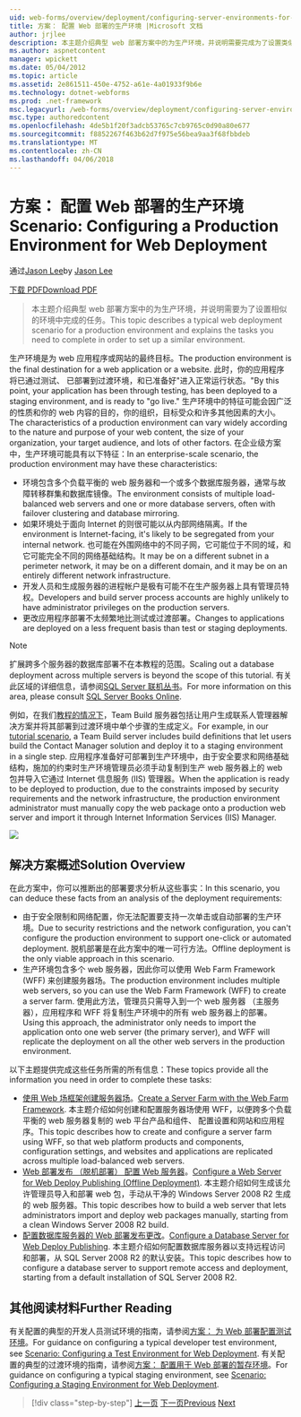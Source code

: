 ```yaml
---
uid: web-forms/overview/deployment/configuring-server-environments-for-web-deployment/scenario-configuring-a-production-environment-for-web-deployment
title: 方案： 配置 Web 部署的生产环境 |Microsoft 文档
author: jrjlee
description: 本主题介绍典型 web 部署方案中的为生产环境，并说明需要完成为了设置类似的任务...
ms.author: aspnetcontent
manager: wpickett
ms.date: 05/04/2012
ms.topic: article
ms.assetid: 2e861511-450e-4752-a61e-4a01933f9b6e
ms.technology: dotnet-webforms
ms.prod: .net-framework
msc.legacyurl: /web-forms/overview/deployment/configuring-server-environments-for-web-deployment/scenario-configuring-a-production-environment-for-web-deployment
msc.type: authoredcontent
ms.openlocfilehash: 4de5b1f20f3adcb53765c7cb9765c0d90a80e677
ms.sourcegitcommit: f8852267f463b62d7f975e56bea9aa3f68fbbdeb
ms.translationtype: MT
ms.contentlocale: zh-CN
ms.lasthandoff: 04/06/2018
---
```

<a name="scenario-configuring-a-production-environment-for-web-deployment"></a><span data-ttu-id="d5bfa-103">方案： 配置 Web 部署的生产环境</span><span class="sxs-lookup"><span data-stu-id="d5bfa-103">Scenario: Configuring a Production Environment for Web Deployment</span></span>
====================
<span data-ttu-id="d5bfa-104">通过[Jason Lee](https://github.com/jrjlee)</span><span class="sxs-lookup"><span data-stu-id="d5bfa-104">by [Jason Lee](https://github.com/jrjlee)</span></span>

[<span data-ttu-id="d5bfa-105">下载 PDF</span><span class="sxs-lookup"><span data-stu-id="d5bfa-105">Download PDF</span></span>](https://msdnshared.blob.core.windows.net/media/MSDNBlogsFS/prod.evol.blogs.msdn.com/CommunityServer.Blogs.Components.WeblogFiles/00/00/00/63/56/8130.DeployingWebAppsInEnterpriseScenarios.pdf)

> <span data-ttu-id="d5bfa-106">本主题介绍典型 web 部署方案中的为生产环境，并说明需要为了设置相似的环境中完成的任务。</span><span class="sxs-lookup"><span data-stu-id="d5bfa-106">This topic describes a typical web deployment scenario for a production environment and explains the tasks you need to complete in order to set up a similar environment.</span></span>


<span data-ttu-id="d5bfa-107">生产环境是为 web 应用程序或网站的最终目标。</span><span class="sxs-lookup"><span data-stu-id="d5bfa-107">The production environment is the final destination for a web application or a website.</span></span> <span data-ttu-id="d5bfa-108">此时，你的应用程序将已通过测试、 已部署到过渡环境，和已准备好"进入正常运行状态。"</span><span class="sxs-lookup"><span data-stu-id="d5bfa-108">By this point, your application has been through testing, has been deployed to a staging environment, and is ready to "go live."</span></span> <span data-ttu-id="d5bfa-109">生产环境中的特征可能会因广泛的性质和你的 web 内容的目的，你的组织，目标受众和许多其他因素的大小。</span><span class="sxs-lookup"><span data-stu-id="d5bfa-109">The characteristics of a production environment can vary widely according to the nature and purpose of your web content, the size of your organization, your target audience, and lots of other factors.</span></span> <span data-ttu-id="d5bfa-110">在企业级方案中，生产环境可能具有以下特征：</span><span class="sxs-lookup"><span data-stu-id="d5bfa-110">In an enterprise-scale scenario, the production environment may have these characteristics:</span></span>

- <span data-ttu-id="d5bfa-111">环境包含多个负载平衡的 web 服务器和一个或多个数据库服务器，通常与故障转移群集和数据库镜像。</span><span class="sxs-lookup"><span data-stu-id="d5bfa-111">The environment consists of multiple load-balanced web servers and one or more database servers, often with failover clustering and database mirroring.</span></span>
- <span data-ttu-id="d5bfa-112">如果环境处于面向 Internet 的则很可能以从内部网络隔离。</span><span class="sxs-lookup"><span data-stu-id="d5bfa-112">If the environment is Internet-facing, it's likely to be segregated from your internal network.</span></span> <span data-ttu-id="d5bfa-113">也可能在外围网络中的不同子网，它可能位于不同的域，和它可能完全不同的网络基础结构。</span><span class="sxs-lookup"><span data-stu-id="d5bfa-113">It may be on a different subnet in a perimeter network, it may be on a different domain, and it may be on an entirely different network infrastructure.</span></span>
- <span data-ttu-id="d5bfa-114">开发人员和生成服务器的进程帐户是极有可能不在生产服务器上具有管理员特权。</span><span class="sxs-lookup"><span data-stu-id="d5bfa-114">Developers and build server process accounts are highly unlikely to have administrator privileges on the production servers.</span></span>
- <span data-ttu-id="d5bfa-115">更改应用程序部署不太频繁地比测试或过渡部署。</span><span class="sxs-lookup"><span data-stu-id="d5bfa-115">Changes to applications are deployed on a less frequent basis than test or staging deployments.</span></span>

> [!NOTE]
> <span data-ttu-id="d5bfa-116">扩展跨多个服务器的数据库部署不在本教程的范围。</span><span class="sxs-lookup"><span data-stu-id="d5bfa-116">Scaling out a database deployment across multiple servers is beyond the scope of this tutorial.</span></span> <span data-ttu-id="d5bfa-117">有关此区域的详细信息，请参阅[SQL Server 联机丛书](https://technet.microsoft.com/library/ms130214.aspx)。</span><span class="sxs-lookup"><span data-stu-id="d5bfa-117">For more information on this area, please consult [SQL Server Books Online](https://technet.microsoft.com/library/ms130214.aspx).</span></span>


<span data-ttu-id="d5bfa-118">例如，在我们[教程的情况下](../deploying-web-applications-in-enterprise-scenarios/enterprise-web-deployment-scenario-overview.md)，Team Build 服务器包括让用户生成联系人管理器解决方案并将其部署到过渡环境中单个步骤的生成定义。</span><span class="sxs-lookup"><span data-stu-id="d5bfa-118">For example, in our [tutorial scenario](../deploying-web-applications-in-enterprise-scenarios/enterprise-web-deployment-scenario-overview.md), a Team Build server includes build definitions that let users build the Contact Manager solution and deploy it to a staging environment in a single step.</span></span> <span data-ttu-id="d5bfa-119">应用程序准备好可部署到生产环境中，由于安全要求和网络基础结构，施加的约束时生产环境管理员必须手动复制到生产 web 服务器上的 web 包并导入它通过 Internet 信息服务 (IIS) 管理器。</span><span class="sxs-lookup"><span data-stu-id="d5bfa-119">When the application is ready to be deployed to production, due to the constraints imposed by security requirements and the network infrastructure, the production environment administrator must manually copy the web package onto a production web server and import it through Internet Information Services (IIS) Manager.</span></span>

![](scenario-configuring-a-production-environment-for-web-deployment/_static/image1.png)

## <a name="solution-overview"></a><span data-ttu-id="d5bfa-120">解决方案概述</span><span class="sxs-lookup"><span data-stu-id="d5bfa-120">Solution Overview</span></span>

<span data-ttu-id="d5bfa-121">在此方案中，你可以推断出的部署要求分析从这些事实：</span><span class="sxs-lookup"><span data-stu-id="d5bfa-121">In this scenario, you can deduce these facts from an analysis of the deployment requirements:</span></span>

- <span data-ttu-id="d5bfa-122">由于安全限制和网络配置，你无法配置要支持一次单击或自动部署的生产环境。</span><span class="sxs-lookup"><span data-stu-id="d5bfa-122">Due to security restrictions and the network configuration, you can't configure the production environment to support one-click or automated deployment.</span></span> <span data-ttu-id="d5bfa-123">脱机部署是在此方案中的唯一可行方法。</span><span class="sxs-lookup"><span data-stu-id="d5bfa-123">Offline deployment is the only viable approach in this scenario.</span></span>
- <span data-ttu-id="d5bfa-124">生产环境包含多个 web 服务器，因此你可以使用 Web Farm Framework (WFF) 来创建服务器场。</span><span class="sxs-lookup"><span data-stu-id="d5bfa-124">The production environment includes multiple web servers, so you can use the Web Farm Framework (WFF) to create a server farm.</span></span> <span data-ttu-id="d5bfa-125">使用此方法，管理员只需导入到一个 web 服务器 （主服务器），应用程序和 WFF 将复制生产环境中的所有 web 服务器上的部署。</span><span class="sxs-lookup"><span data-stu-id="d5bfa-125">Using this approach, the administrator only needs to import the application onto one web server (the primary server), and WFF will replicate the deployment on all the other web servers in the production environment.</span></span>

<span data-ttu-id="d5bfa-126">以下主题提供完成这些任务所需的所有信息：</span><span class="sxs-lookup"><span data-stu-id="d5bfa-126">These topics provide all the information you need in order to complete these tasks:</span></span>

- <span data-ttu-id="d5bfa-127">[使用 Web 场框架创建服务器场](configuring-a-database-server-for-web-deploy-publishing.md)。</span><span class="sxs-lookup"><span data-stu-id="d5bfa-127">[Create a Server Farm with the Web Farm Framework](configuring-a-database-server-for-web-deploy-publishing.md).</span></span> <span data-ttu-id="d5bfa-128">本主题介绍如何创建和配置服务器场使用 WFF，以便跨多个负载平衡的 web 服务器复制的 web 平台产品和组件、 配置设置和网站和应用程序。</span><span class="sxs-lookup"><span data-stu-id="d5bfa-128">This topic describes how to create and configure a server farm using WFF, so that web platform products and components, configuration settings, and websites and applications are replicated across multiple load-balanced web servers.</span></span>
- <span data-ttu-id="d5bfa-129">[Web 部署发布 （脱机部署） 配置 Web 服务器](configuring-a-web-server-for-web-deploy-publishing-offline-deployment.md)。</span><span class="sxs-lookup"><span data-stu-id="d5bfa-129">[Configure a Web Server for Web Deploy Publishing (Offline Deployment)](configuring-a-web-server-for-web-deploy-publishing-offline-deployment.md).</span></span> <span data-ttu-id="d5bfa-130">本主题介绍如何生成该允许管理员导入和部署 web 包，手动从干净的 Windows Server 2008 R2 生成的 web 服务器。</span><span class="sxs-lookup"><span data-stu-id="d5bfa-130">This topic describes how to build a web server that lets administrators import and deploy web packages manually, starting from a clean Windows Server 2008 R2 build.</span></span>
- <span data-ttu-id="d5bfa-131">[配置数据库服务器的 Web 部署发布更改](configuring-a-database-server-for-web-deploy-publishing.md)。</span><span class="sxs-lookup"><span data-stu-id="d5bfa-131">[Configure a Database Server for Web Deploy Publishing](configuring-a-database-server-for-web-deploy-publishing.md).</span></span> <span data-ttu-id="d5bfa-132">本主题介绍如何配置数据库服务器以支持远程访问和部署，从 SQL Server 2008 R2 的默认安装。</span><span class="sxs-lookup"><span data-stu-id="d5bfa-132">This topic describes how to configure a database server to support remote access and deployment, starting from a default installation of SQL Server 2008 R2.</span></span>

## <a name="further-reading"></a><span data-ttu-id="d5bfa-133">其他阅读材料</span><span class="sxs-lookup"><span data-stu-id="d5bfa-133">Further Reading</span></span>

<span data-ttu-id="d5bfa-134">有关配置的典型的开发人员测试环境的指南，请参阅[方案： 为 Web 部署配置测试环境](scenario-configuring-a-test-environment-for-web-deployment.md)。</span><span class="sxs-lookup"><span data-stu-id="d5bfa-134">For guidance on configuring a typical developer test environment, see [Scenario: Configuring a Test Environment for Web Deployment](scenario-configuring-a-test-environment-for-web-deployment.md).</span></span> <span data-ttu-id="d5bfa-135">有关配置的典型的过渡环境的指南，请参阅[方案： 配置用于 Web 部署的暂存环境](scenario-configuring-a-staging-environment-for-web-deployment.md)。</span><span class="sxs-lookup"><span data-stu-id="d5bfa-135">For guidance on configuring a typical staging environment, see [Scenario: Configuring a Staging Environment for Web Deployment](scenario-configuring-a-staging-environment-for-web-deployment.md).</span></span>

> [!div class="step-by-step"]
> <span data-ttu-id="d5bfa-136">[上一页](scenario-configuring-a-staging-environment-for-web-deployment.md)
> [下一页](configuring-a-web-server-for-web-deploy-publishing-remote-agent.md)</span><span class="sxs-lookup"><span data-stu-id="d5bfa-136">[Previous](scenario-configuring-a-staging-environment-for-web-deployment.md)
[Next](configuring-a-web-server-for-web-deploy-publishing-remote-agent.md)</span></span>
